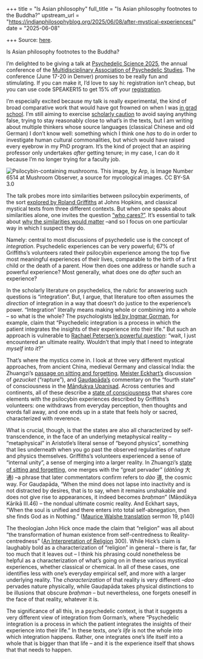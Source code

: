 +++
title = "Is Asian philosophy"
full_title = "Is Asian philosophy footnotes to the Buddha?"
upstream_url = "https://indianphilosophyblog.org/2025/06/08/after-mystical-experiences/"
date = "2025-06-08"

+++
Source: [here](https://indianphilosophyblog.org/2025/06/08/after-mystical-experiences/).

Is Asian philosophy footnotes to the Buddha?

I’m delighted to be giving a talk at [Psychedelic Science 2025](https://www.psychedelicscience.org/), the annual conference of the [Multidisciplinary Association of Psychedelic Studies](https://maps.org/). The conference (June 17-20 in Denver) promises to be really fun and stimulating. If you can make it, I’d love to say hi: registration isn’t cheap, but you can use code SPEAKER15 to get 15% off your [registration](https://www.psychedelicscience.org/register).

I’m especially excited because my talk is really experimental, the kind of broad comparative work that would have got frowned on when I was [in grad school](https://loveofallwisdom.com/blog/2022/11/mystical-experience-across-cultures/). I’m still aiming to exercise [scholarly caution](https://loveofallwisdom.com/blog/2024/12/getting-psychedelic-spirituality-right/) to avoid saying anything false, trying to stay reasonably close to what’s in the texts, but I am writing about multiple thinkers whose source languages (classical Chinese and old German) I don’t know well: something which I think one *has* to do in order to investigate human cultural commonalities, but which would have raised every eyebrow in my PhD program. It’s the kind of project that an aspiring professor only undertakes *after* getting tenure; in my case, I can do it because I’m no longer trying for a faculty job.

<div class="wp-block-image">

![Psilocybin-containing mushrooms. This image, by Arp, is Image Number 6514 at Mushroom Observer, a source for mycological images. CC BY-SA 3.0](https://loveofallwisdom.com/wp-content/uploads/2025/06/Psilocybe_semilanceata_6514-300x300.jpg)

</div>

The talk probes more into similarities between psilocybin experiments, of the sort [explored by Roland Griffiths](https://loveofallwisdom.com/blog/2022/09/on-chemically-induced-mystical-experience/) at Johns Hopkins, and classical mystical texts from three different contexts. But when one speaks about similarities alone, one invites the question [“who cares?”](https://loveofallwisdom.com/blog/2012/09/the-trouble-with-phenomenological-similarities/). It’s essential to talk about [why the similarities would matter](https://loveofallwisdom.com/blog/2022/11/who-cares-about-phenomenological-similarities/) –and so I focus on one particular way in which I suspect they do.

Namely: central to most discussions of psychedelic use is the concept of *integration*. Psychedelic experiences can be very powerful; 67% of Griffiths’s volunteers rated their psilocybin experience among the top five most meaningful experiences of their lives, comparable to the birth of a first child or the death of a parent. How then does one address or handle such a powerful experience? Most generally, what does one do *after* such an experience?

In the scholarly literature on psychedelics, the rubric for answering such questions is “integration”. But, I argue, that literature too often assumes the *direction* of integration in a way that doesn’t do justice to the experience’s power. “Integration” literally means making whole or combining into a whole – so what is the whole? The psychologists [led by Ingmar Gorman](https://pmc.ncbi.nlm.nih.gov/articles/PMC8008322/), for example, claim that “Psychedelic integration is a process in which the patient integrates the insights of their experience into their life.” But such an approach is vulnerable to [Rachael Petersen’s powerful question](https://loveofallwisdom.com/blog/2024/03/in-defence-of-ultimate-meaning-and-truth/): “wait, I just encountered an ultimate reality. Wouldn’t that imply that I need to integrate *myself* into *it*?”

That’s where the mystics come in. I look at three very different mystical approaches, from ancient China, medieval Germany and classical India: the Zhuangzi’s [passage on sitting and forgetting](https://loveofallwisdom.com/blog/2024/07/finding-mysticism-in-unexpected-places/), [Meister Eckhart’s](https://loveofallwisdom.com/blog/2024/11/it-is-gods-will-that-i-should-have-sinned/) discussion of *gezucket* (“rapture”), and [Gauḍapāda’s](https://iep.utm.edu/gau%E1%B8%8Dapad/) commentary on the “fourth state” of consciousness in the [Māṇḍukya Upaniṣad](https://en.wikipedia.org/wiki/Mandukya_Upanishad). Across centuries and continents, all of these describe a [state of consciousness](https://loveofallwisdom.com/blog/2022/11/mystical-experience-across-cultures/) that shares core elements with the psilocybin experiences described by Griffiths’s volunteers: one withdraws from everyday perception, then thoughts and words fall away, and one ends up in a state that feels holy or sacred, characterized with reverence.

What is crucial, though, is that the states are also all characterized by self-transcendence, in the face of an underlying metaphysical reality – “metaphysical” in Aristotle’s literal sense of “beyond physics”, something that lies underneath when you go past the observed regularities of nature and physics themselves. Griffiths’s volunteers experienced a sense of “internal unity”, a sense of merging into a larger reality. In Zhuangzi’s [state of sitting and forgetting](https://loveofallwisdom.com/blog/2024/07/finding-mysticism-in-unexpected-places/), one merges with the “great pervader” (*dàtōng* 大通) –a phrase that later commentators confirm refers to *dào* 道, the cosmic way. For Gauḍapāda, “When the mind does not lapse into inactivity and is not distracted by desires, that is to say, when it remains unshakable and does not give rise to appearances, it indeed becomes *braḥman*” (Māṇdūkya Kārikā III.46) – the nondual ultimate cosmic reality. And Eckhart says, “When the soul is unified and there enters into total self-abnegation, then she finds God as in Nothing.” ([Maurice Walshe translation](https://archive.org/details/meister-eckhart-maurice-o-c-walshe-bernard-mcginn-the-complete-mystical-works-of) sermon 19, p140)

The theologian John Hick once made the claim that “religion” was all about “the transformation of human existence from self-centredness to Reality-centredness” ([An Interpretation of Religion](https://yalebooks.yale.edu/book/9780300106688/an-interpretation-of-religion/) 300). While Hick’s claim is laughably bold as a characterization of “religion” in general – there is far, far too much that it leaves out – I think his phrasing could nonetheless be helpful as a characterization of what’s going on in these various mystical experiences, whether classical or chemical. In all of these cases, one identifies less with one’s everyday empirical self, and more with a larger underlying reality. The *characterization* of that reality is very different –*dao* pervades nature physically, while Gauḍapāda takes physical distinctions to be illusions that obscure *braḥman* – but nevertheless, one forgets oneself in the face of that reality, whatever it is.

The significance of all this, in a psychedelic context, is that it suggests a very different view of integration from Gorman’s, where “Psychedelic integration is a process in which the patient integrates the insights of their experience into their life.” In these texts, *one’s life* is not the whole into which integration happens. Rather, one integrates one’s life itself into a whole that is bigger than that life – and it is the experience itself that shows that that needs to happen.
